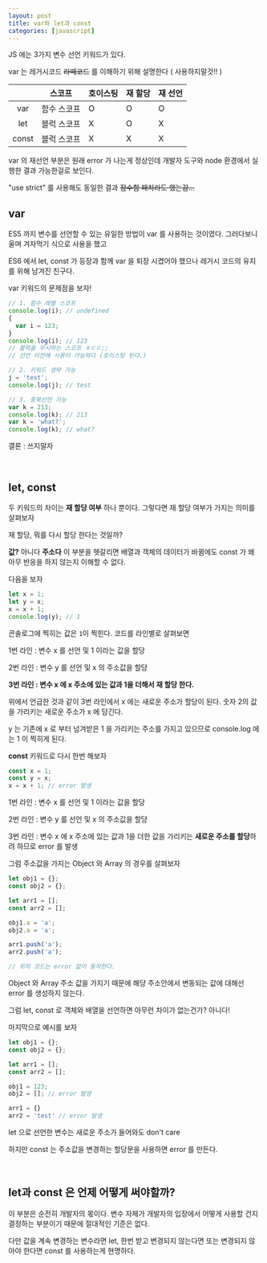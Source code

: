 ```yaml
---
layout: post
title: var와 let과 const
categories: [javascript]
---
```


JS 에는 3가지 변수 선언 키워드가 있다.

var 는 레거시코드 ~~라떼코드~~ 를 이해하기 위해 설명한다 ( 사용하지말것!! )

|       | 스코프      | 호이스팅 | 재 할당 | 재 선언 |
| :---: | ----------- | -------- | ------- | ------- |
|  var  | 함수 스코프 | O        | O       | O       |
|  let  | 블럭 스코프 | X        | O       | X       |
| const | 블럭 스코프 | X        | X       | X       |

var 의 재선언 부분은 원래 error 가 나는게 정상인데 개발자 도구와 node 환경에서 실행한 결과 가능한걸로 보인다.

"use strict" 를 사용해도 동일한 결과 ~~잠수함 패치라도 했는감...~~

## var

ES5 까지 변수를 선언할 수 있는 유일한 방법이 var 를 사용하는 것이였다. 그러다보니 울며 겨자먹기 식으로 사용을 했고

ES6 에서 let, const 가 등장과 함께 var 을 퇴장 시켰어야 했으나 레거시 코드의 유지를 위해 남겨진 친구다.

var 키워드의 문제점을 보자!

```javascript
// 1. 함수 레벨 스코프
console.log(i); // undefined
{
  var i = 123;
}
console.log(i); // 123
// 블럭을 무시하는 스코프 ㅎㄷㄷ;;
// 선언 이전에 사용이 가능하다 (호이스팅 된다.)

// 2. 키워드 생략 가능
j = 'test';
console.log(j); // test

// 3. 중복선언 가능
var k = 213;
console.log(k); // 213
var k = 'what?';
console.log(k); // what?

```

결론 : 쓰지말자

<br>

## let, const

두 키워드의 차이는 **재 할당 여부** 하나 뿐이다. 그렇다면 재 할당 여부가 가지는 의미를 살펴보자

재 할당, 뭐를 다시 할당 한다는 것일까? 

**값?** 아니다 **주소다** 이 부분을 헷갈리면 배열과 객체의 데이터가 바뀜에도 const 가 왜 아무 반응을 하지 않는지 이해할 수 없다.

다음을 보자

```javascript
let x = 1;
let y = x;
x = x + 1;
console.log(y); // 1
```

콘솔로그에 찍히는 값은 `1`이 찍힌다. 코드를 라인별로 살펴보면

1번 라인 : 변수 x 를 선언 및 1 이라는 값을 할당

2번 라인 : 변수 y 를 선언 및 x 의 주소값을 할당

**3번 라인 : 변수 x 에 x 주소에 있는 값과 1을 더해서 재 할당 한다.**

위에서 언급한 것과 같이 3번 라인에서 x 에는 새로운 주소가 할당이 된다. 숫자 2의 값을 가리키는 새로운 주소가 x 에 담긴다.

y 는 기존에 x 로 부터 넘겨받은 1 을 가리키는 주소를 가지고 있으므로 console.log 에는 1 이 찍히게 된다.

**const** 키워드로 다시 한번 해보자

```javascript
const x = 1;
const y = x;
x = x + 1; // error 발생
```

1번 라인 : 변수 x 를 선언 및 1 이라는 값을 할당

2번 라인 : 변수 y 를 선언 및 x 의 주소값을 할당

3번 라인 : 변수 x 에 x 주소에 있는 값과 1을 더한 값을 가리키는 **새로운 주소를 할당**하려 하므로 error 를 발생

그럼 주소값을 가지는 Object 와 Array 의 경우를 살펴보자

```javascript
let obj1 = {};
const obj2 = {};

let arr1 = [];
const arr2 = [];

obj1.a = 'a';
obj2.a = 'a';

arr1.push('a');
arr2.push('a');

// 위의 코드는 error 없이 동작한다.
```

Object 와 Array 주소 값을 가지기 때문에 해당 주소안에서 변동되는 값에 대해선 error 를 생성하지 않는다.

그럼 let, const 로 객체와 배열을 선언하면 아무런 차이가 없는건가? 아니다!

마지막으로 예시를 보자

```javascript
let obj1 = {};
const obj2 = {};

let arr1 = [];
const arr2 = [];

obj1 = 123;
obj2 = []; // error 발생

arr1 = {}
arr2 = 'test' // error 발생
```

let 으로 선언한 변수는 새로운 주소가 들어와도 don't care

하지만 const 는 주소값을 변경하는 할당문을 사용하면 error 를 만든다.

<br>

## let과 const 은 언제 어떻게 써야할까?

이 부분은 순전히 개발자의 몫이다. 변수 자체가 개발자의 입장에서 어떻게 사용할 건지 결정하는 부분이기 때문에 절대적인 기준은 없다.

다만 값을 계속 변경하는 변수라면 let, 한번 받고 변경되지 않는다면 또는 변경되지 않아야 한다면 const 를 사용하는게 현명하다.